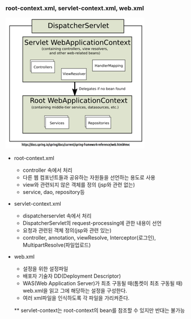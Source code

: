 ### root-context.xml, servlet-context.xml, web.xml

<img src="./image/xml.PNG" style="zoom: 50%;" />

* root-context.xml 

  * controller 속에서 처리
  * 다른 웹 컴포넌트들과 공유하는 자원들을 선언하는 용도로 사용
  * view와 관련되지 않은 객체를 정의 (jsp와 관련 없는)
  * service, dao, repository등

* servlet-context.xml 

  * dispatcherservlet 속에서 처리
  *  DispatcherServlet의 request-processing에 관한 내용이 선언
  * 요청과 관련된 객체 정의(jsp와 관련 있는)
  * controller, annotation, viewResolve, Interceptor(로그인), MultipartResolve(파일업로드)

* web.xml

  * 설정을 위한 설정파일
  * 배포자 기술자 DD(Deployment Descriptor)
  * WAS(Web Application Server)가 최초 구동될 때(톰켓이 최초 구동될 때) web.xml을 읽고 그에 해당하는 설정을 구성한다.
  * 여러 xml파일을 인식하도록 각 파일을 가리켜준다.

  

  ** servlet-context는 root-context의 bean를 참조할 수 있지만 반대는 불가능





